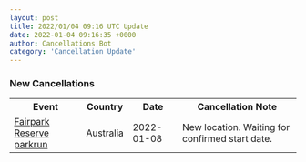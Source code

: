 ```yaml
---
layout: post
title: 2022/01/04 09:16 UTC Update
date: 2022-01-04 09:16:35 +0000
author: Cancellations Bot
category: 'Cancellation Update'
---
```


<h3>New Cancellations</h3>
<div class='hscrollable'>
<table style='width: 100%'>
    <tr>
        <th>Event</th>
        <th>Country</th>
        <th>Date</th>
        <th>Cancellation Note</th>
    </tr>
    <tr>
        <td><a href="https://www.parkrun.com.au/fairparkreserve">Fairpark Reserve parkrun</a></td>
        <td>Australia</td>
        <td>2022-01-08</td>
        <td>New location. Waiting for confirmed start date.</td>
    </tr>
</table>
</div>
